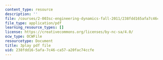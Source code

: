 ```yaml
---
content_type: resource
description: ''
file: /courses/2-003sc-engineering-dynamics-fall-2011/238fdd165afa7c46ca57a20fac74ccfe_YZ9y4zcfCPs.pdf
file_type: application/pdf
learning_resource_types: []
license: https://creativecommons.org/licenses/by-nc-sa/4.0/
ocw_type: OCWFile
resourcetype: Document
title: 3play pdf file
uid: 238fdd16-5afa-7c46-ca57-a20fac74ccfe
---
```

